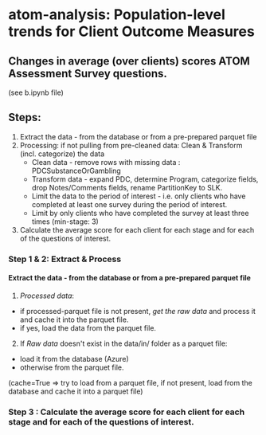 # atom-analysis: Population-level trends for Client Outcome Measures

## Changes in average (over clients) scores ATOM Assessment Survey questions.

(see b.ipynb file)

## Steps:

1. Extract the data - from the database or from a pre-prepared parquet file
2. Processing: if not pulling from pre-cleaned data: Clean & Transform (incl. categorize) the data
    - Clean data - remove rows with missing data : PDCSubstanceOrGambling
    - Transform data - expand PDC, determine Program, categorize fields, drop Notes/Comments fields, rename PartitionKey to SLK.
    - Limit the data to the period of interest - i.e. only clients who have completed at least one survey during the period of interest.
    - Limit by only clients who have completed the survey at least three times (min-stage: 3)
5. Calculate the average score for each client for each stage and for each of the questions of interest.




### Step 1 & 2: Extract & Process

#### Extract the data - from the database or from a pre-prepared parquet file

1. *Processed data*:
  - if processed-parquet file is not present, *get the raw data* and process it and cache it into the parquet file.
  - if yes, load the data from the parquet file.
  
2. If *Raw data* doesn't exist in the data/in/ folder as a parquet file:
  - load it from the database (Azure)
  - otherwise from the parquet file.
 
 (cache=True => try to load from a parquet file, if not present, load from the database and cache it into a parquet file)



 ### Step 3 : Calculate the average score for each client for each stage and for each of the questions of interest.
